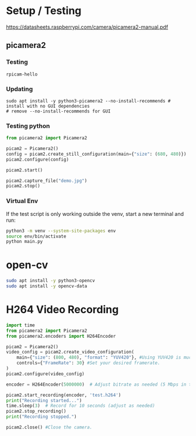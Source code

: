 # Setup / Testing
https://datasheets.raspberrypi.com/camera/picamera2-manual.pdf
## picamera2
<!-- https://datasheets.raspberrypi.com/camera/picamera2-manual.pdf -->
### Testing
```
rpicam-hello
```
### Updating
```shell
sudo apt install -y python3-picamera2 --no-install-recommends # install with no GUI dependencies
# remove --no-install-recommends for GUI
```
### Testing python
```python
from picamera2 import Picamera2

picam2 = Picamera2()
config = picam2.create_still_configuration(main={"size": (680, 480)})
picam2.configure(config)

picam2.start()

picam2.capture_file("demo.jpg")
picam2.stop()
```
### Virtual Env
If the test script is only working outside the venv, start a new terminal and run:
```bash
python3 -m venv --system-site-packages env
source env/bin/activate
python main.py
```

# open-cv
```bash
sudo apt install -y python3-opencv
sudo apt install -y opencv-data
```

# H264 Video Recording
```python
import time
from picamera2 import Picamera2
from picamera2.encoders import H264Encoder

picam2 = Picamera2()
video_config = picam2.create_video_configuration(
    main={"size": (800, 480), "format": "YUV420"}, #Using YUV420 is much more efficient for video.
    controls={"FrameRate": 30} #Set your desired framerate.
)
picam2.configure(video_config)

encoder = H264Encoder(5000000)  # Adjust bitrate as needed (5 Mbps in this example)

picam2.start_recording(encoder, 'test.h264')
print("Recording started...")
time.sleep(3)  # Record for 10 seconds (adjust as needed)
picam2.stop_recording()
print("Recording stopped.")

picam2.close() #Close the camera.
```